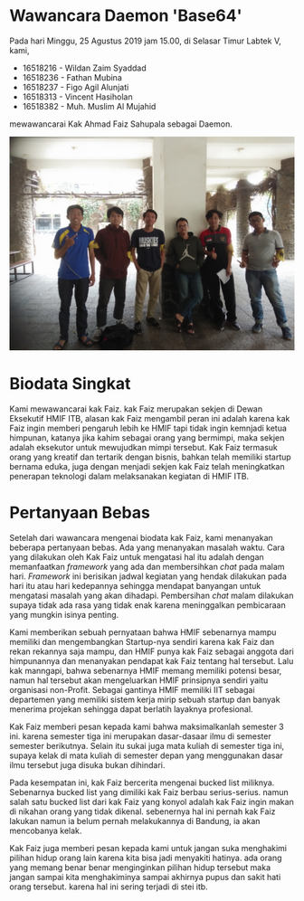 # Wawancara Daemon 'Base64'
Pada hari Minggu, 25 Agustus 2019 jam 15.00, di Selasar Timur Labtek V, kami,
- 16518216 - Wildan Zaim Syaddad
- 16518236 - Fathan Mubina
- 16518237 - Figo Agil Alunjati
- 16518313 - Vincent Hasiholan
- 16518382 - Muh. Muslim Al Mujahid

mewawancarai Kak Ahmad Faiz Sahupala sebagai Daemon.

![Foto Wawancara](./foto-16518030-16518216-16518236-16518313-16518382.jpg)

# Biodata Singkat
Kami mewawancarai kak Faiz. kak Faiz merupakan sekjen di Dewan Eksekutif HMIF ITB, alasan kak Faiz mengambil peran ini adalah karena kak Faiz ingin memberi pengaruh lebih ke HMIF tapi tidak ingin kemnjadi ketua himpunan, katanya jika kahim sebagai orang yang bermimpi, maka sekjen adalah eksekutor untuk mewujudkan mimpi tersebut. Kak Faiz termasuk orang yang kreatif dan tertarik dengan bisnis, bahkan telah memiliki startup bernama eduka, juga dengan menjadi sekjen kak Faiz telah meningkatkan penerapan teknologi dalam melaksanakan kegiatan di HMIF ITB.

# Pertanyaan Bebas
Setelah dari wawancara mengenai biodata kak Faiz, kami menanyakan beberapa pertanyaan bebas. Ada yang menanyakan masalah waktu. Cara yang dilakukan oleh Kak Faiz untuk mengatasi hal itu adalah dengan memanfaatkan <i>framework</i> yang ada dan membersihkan <i>chat</i> pada malam hari. <i>Framework</i> ini berisikan jadwal kegiatan yang hendak dilakukan pada hari itu atau hari kedepannya sehingga mendapat banyangan untuk mengatasi masalah yang akan dihadapi. Pembersihan <i>chat</i> malam dilakukan supaya tidak ada rasa yang tidak enak karena meninggalkan pembicaraan yang mungkin isinya penting.

Kami memberikan sebuah pernyataan bahwa HMIF sebenarnya mampu memiliki dan mengembangkan Startup-nya sendiri karena kak Faiz dan rekan rekannya saja mampu, dan HMIF punya kak Faiz sebagai anggota dari himpunannya dan menanyakan pendapat kak Faiz tentang hal tersebut. Lalu kak manngapi, bahwa sebenarnya HMIF memang memiliki potensi besar, namun hal tersebut akan mengeluarkan HMIF prinsipnya sendiri yaitu organisasi non-Profit. Sebagai gantinya HMIF memiliki IIT sebagai departemen yang memiliki sistem kerja mirip sebuah startup dan banyak menerima projekan sehingga dapat berlatih layaknya profesional.

Kak Faiz memberi pesan kepada kami bahwa maksimalkanlah semester 3 ini. karena semester tiga ini merupakan dasar-dasaar ilmu di semester semester berikutnya. Selain itu sukai juga mata kuliah di semester tiga ini, supaya kelak di mata kuliah di semester depan yang menggunakan dasar ilmu tersebut juga disuka bukan dihindari.

Pada kesempatan ini, kak Faiz bercerita mengenai bucked list miliknya. Sebenarnya bucked list yang dimiliki kak Faiz berbau serius-serius. namun salah satu bucked list dari kak Faiz yang konyol adalah kak Faiz ingin makan di nikahan orang yang tidak dikenal. sebenernya hal ini pernah kak Faiz lakukan namun ia belum pernah melakukannya di Bandung, ia akan mencobanya kelak.

Kak Faiz juga memberi pesan kepada kami untuk jangan suka menghakimi pilihan hidup orang lain karena kita bisa jadi menyakiti hatinya. ada orang yang memang benar benar menginginkan pilihan hidup tersebut maka jangan sampai kita menghakiminya sampai akhirnya pupus dan sakit hati orang tersebut. karena hal ini sering terjadi di stei itb.
